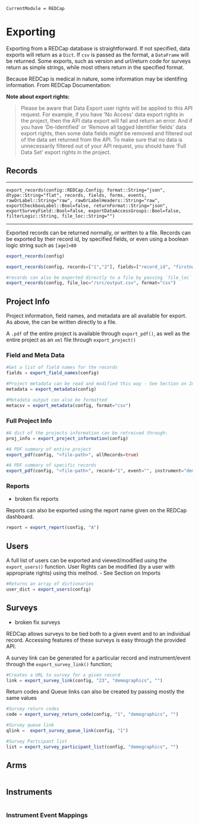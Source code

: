 ```@meta
CurrentModule = REDCap
```
# Exporting

Exporting from a REDCap database is straightforward. If not specified, data exports will return as a `Dict`. If `csv` is passed as the format, a `DataFrame` will be returned. Some exports, such as version and url/return code for surveys return as simple strings, while most others return in the specified format.

Because REDCap is medical in nature, some information may be identifing information. 
From REDCap Documentation:

<b>Note about export rights:</b>
> Please be aware that Data Export user rights will be applied to this API request. For example, if you have 'No Access' data export rights in the project, then the API data export will fail and return an error. And if you have 'De-Identified' or 'Remove all tagged Identifier fields' data export rights, then some data fields *might* be removed and filtered out of the data set returned from the API. To make sure that no data is unnecessarily filtered out of your API request, you should have 'Full Data Set' export rights in the project.



## Records
___
```@docs
export_records(config::REDCap.Config; format::String="json", dtype::String="flat", records, fields, forms, events, rawOrLabel::String="raw", rawOrLabelHeaders::String="raw", exportCheckboxLabel::Bool=false, returnFormat::String="json", exportSurveyField::Bool=false, exportDataAccessGroups::Bool=false, filterLogic::String, file_loc::String="")
```
___
Exported records can be returned normally, or written to a file. Records can be exported by their record id, by specified fields, or even using a boolean logic string such as `[age]>80`

```julia
export_records(config)

export_records(config, records=["1","2"], fields=["record_id", "firstname"], filterLogic="[age]>80")

#records can also be exported directly to a file by passing `file_loc` a path
export_records(config, file_loc="/src/output.csv", format="csv")
```


## Project Info

Project information, field names, and metadata are all available for export. As above, the can be written directly to a file.

A `.pdf` of the entire project is available through `export_pdf()`, as well as the entire project as an `xml` file through `export_project()`

### Field and Meta Data

```julia
#Get a list of field names for the records
fields = export_field_names(config)

#Project metadata can be read and modified this way - See Section on Imports
metadata = export_metadata(config)

#Metadata output can also be formatted
metacsv = export_metadata(config, format="csv")
```

### Full Project Info
```julia
#A dict of the projects information can be retreived through:
proj_info = export_project_information(config)

#A PDF summary of entire project
export_pdf(config, "<file-path>", allRecords=true)

#A PDF summary of specific records
export_pdf(config, "<file-path>", record="1", event="", instrument="demographics")
```

### Reports

* broken fix reports

Reports can also be exported using the report name given on the REDCap dashboard.

```julia
report = export_report(config, "A")
```


## Users

A full list of users can be exported and viewed/modified using the `export_users()` function. User Rights can be modified (by a user with appropriate rights) using this method. - See Section on Imports

```julia
#Returns an array of dictionaries
user_dict = export_users(config)
```

## Surveys 

* broken fix surveys

REDCap allows surveys to be tied both to a given event and to an individual record. Accessing features of these surveys is easy through the provided API.

A survey link can be generated for a particular record and instrument/event through the `export_survey_link()` function;
```julia
#Creates a URL to survey for a given record
link = export_survey_link(config, "23", "demographics", "")
```

Return codes and Queue links can also be created by passing mostly the same values

```julia
#Survey return codes
code = export_survey_return_code(config, "1", "demographics", "")

#Survey queue link
qlink =  export_survey_queue_link(config, "1")

#Survey Partcipant list
list = export_survey_participant_list(config, "demographics", "")
```

## Arms

```julia

```


## Instruments

```julia

```


### Instrument Event Mappings

```julia

```
